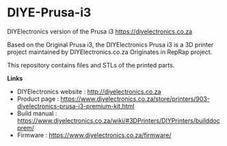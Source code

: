 # DIYE-Prusa-i3
DIYElectronics version of the Prusa i3 https://diyelectronics.co.za


Based on the Original Prusa i3, the DIYElectronics Prusa i3 is a 3D printer project maintained by DIYElectronics.co.za
Originates in RepRap project.

This repository contains files and STLs of the printed parts.

**Links**

 * DIYElectronics website : http://diyelectronics.co.za
 * Product page : https://www.diyelectronics.co.za/store/printers/903-diyelectronics-prusa-i3-premium-kit.html
 * Build manual : https://www.diyelectronics.co.za/wiki/#3DPrinters/DIYPrinters/builddocprem/
 * Firmware : https://www.diyelectronics.co.za/firmware/
